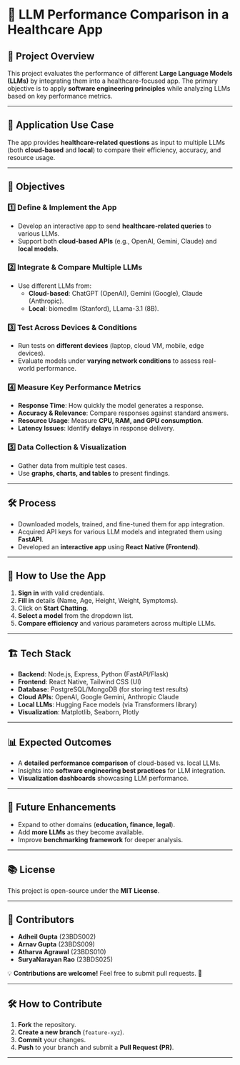 # 🏥 LLM Performance Comparison in a Healthcare App

## 📌 Project Overview

This project evaluates the performance of different **Large Language Models (LLMs)** by integrating them into a healthcare-focused app. The primary objective is to apply **software engineering principles** while analyzing LLMs based on key performance metrics.

---

## 🎯 Application Use Case

The app provides **healthcare-related questions** as input to multiple LLMs (both **cloud-based** and **local**) to compare their efficiency, accuracy, and resource usage.

---

## 🚀 Objectives

### 1️⃣ Define & Implement the App

- Develop an interactive app to send **healthcare-related queries** to various LLMs.
- Support both **cloud-based APIs** (e.g., OpenAI, Gemini, Claude) and **local models**.

### 2️⃣ Integrate & Compare Multiple LLMs

- Use different LLMs from:
  - **Cloud-based**: ChatGPT (OpenAI), Gemini (Google), Claude (Anthropic).
  - **Local**: biomedlm (Stanford), LLama-3.1 (8B).

### 3️⃣ Test Across Devices & Conditions

- Run tests on **different devices** (laptop, cloud VM, mobile, edge devices).
- Evaluate models under **varying network conditions** to assess real-world performance.

### 4️⃣ Measure Key Performance Metrics

- **Response Time**: How quickly the model generates a response.
- **Accuracy & Relevance**: Compare responses against standard answers.
- **Resource Usage**: Measure **CPU, RAM, and GPU consumption**.
- **Latency Issues**: Identify **delays** in response delivery.

### 5️⃣ Data Collection & Visualization

- Gather data from multiple test cases.
- Use **graphs, charts, and tables** to present findings.

---

## 🛠️ Process

- Downloaded models, trained, and fine-tuned them for app integration.
- Acquired API keys for various LLM models and integrated them using **FastAPI**.
- Developed an **interactive app** using **React Native (Frontend)**.

---

## 📌 How to Use the App

1. **Sign in** with valid credentials.
2. **Fill in** details (Name, Age, Height, Weight, Symptoms).
3. Click on **Start Chatting**.
4. **Select a model** from the dropdown list.
5. **Compare efficiency** and various parameters across multiple LLMs.

---

## 🏗️ Tech Stack

- **Backend**: Node.js, Express, Python (FastAPI/Flask)
- **Frontend**: React Native, Tailwind CSS (UI)
- **Database**: PostgreSQL/MongoDB (for storing test results)
- **Cloud APIs**: OpenAI, Google Gemini, Anthropic Claude
- **Local LLMs**: Hugging Face models (via Transformers library)
- **Visualization**: Matplotlib, Seaborn, Plotly

---

## 📊 Expected Outcomes

- A **detailed performance comparison** of cloud-based vs. local LLMs.
- Insights into **software engineering best practices** for LLM integration.
- **Visualization dashboards** showcasing LLM performance.

---

## 🔮 Future Enhancements

- Expand to other domains (**education, finance, legal**).
- Add **more LLMs** as they become available.
- Improve **benchmarking framework** for deeper analysis.

---

## 📚 License

This project is open-source under the **MIT License**.

---

## 👥 Contributors

- **Adheil Gupta** (23BDS002)
- **Arnav Gupta** (23BDS009)
- **Atharva Agrawal** (23BDS010)
- **SuryaNarayan Rao** (23BDS025)

💡 **Contributions are welcome!** Feel free to submit pull requests. 🚀

---

## 🛠️ How to Contribute

1. **Fork** the repository.
2. **Create a new branch** (`feature-xyz`).
3. **Commit** your changes.
4. **Push** to your branch and submit a **Pull Request (PR)**.

---
